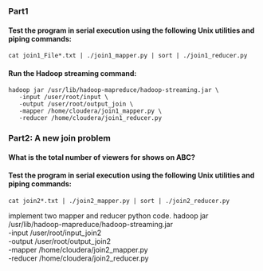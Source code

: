 

### Part1
#### Test the program in serial execution using the following Unix utilities and piping commands:
    cat join1_File*.txt | ./join1_mapper.py | sort | ./join1_reducer.py


#### Run the Hadoop streaming command:
    hadoop jar /usr/lib/hadoop-mapreduce/hadoop-streaming.jar \
       -input /user/root/input \
       -output /user/root/output_join \   
       -mapper /home/cloudera/join1_mapper.py \   
       -reducer /home/cloudera/join1_reducer.py


### Part2: A new join problem
#### What is the total number of viewers for shows on ABC?
#### Test the program in serial execution using the following Unix utilities and piping commands:
    cat join2*.txt | ./join2_mapper.py | sort | ./join2_reducer.py

implement two mapper and reducer python code.
    hadoop jar /usr/lib/hadoop-mapreduce/hadoop-streaming.jar \
       -input /user/root/input_join2 \
       -output /user/root/output_join2 \
       -mapper /home/cloudera/join2_mapper.py \
       -reducer /home/cloudera/join2_reducer.py


